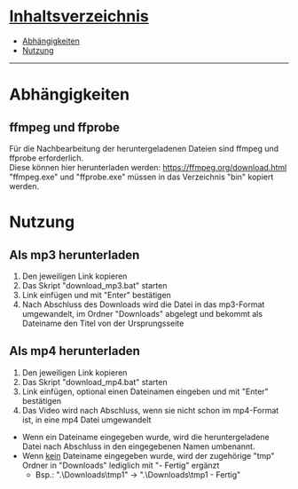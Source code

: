 # <ins>Inhaltsverzeichnis</ins>
* [Abhängigkeiten](#abhängigkeiten)
* [Nutzung](#nutzung)

---

# Abhängigkeiten
## ffmpeg und ffprobe
Für die Nachbearbeitung der heruntergeladenen Dateien sind ffmpeg und ffprobe erforderlich.
<br/>Diese können hier herunterladen werden: https://ffmpeg.org/download.html
<br/>"ffmpeg.exe" und "ffprobe.exe" müssen in das Verzeichnis "bin" kopiert werden.

# Nutzung
## Als mp3 herunterladen
1. Den jeweiligen Link kopieren
2. Das Skript "download_mp3.bat" starten
3. Link einfügen und mit "Enter" bestätigen
4. Nach Abschluss des Downloads wird die Datei in das mp3-Format umgewandelt, im Ordner "Downloads" abgelegt und bekommt als Dateiname den Titel von der Ursprungsseite

## Als mp4 herunterladen
1. Den jeweiligen Link kopieren
2. Das Skript "download_mp4.bat" starten
3. Link einfügen, optional einen Dateinamen eingeben und mit "Enter" bestätigen
4. Das Video wird nach Abschluss, wenn sie nicht schon im mp4-Format ist, in eine mp4 Datei umgewandelt
* Wenn ein Dateiname eingegeben wurde, wird die heruntergeladene Datei nach Abschluss in den eingegebenen Namen umbenannt.
* Wenn <ins>kein</ins> Dateiname eingegeben wurde, wird der zugehörige "tmp" Ordner in "Downloads" lediglich mit "- Fertig" ergänzt
    * Bsp.: ".\Downloads\tmp1" -> ".\Downloads\tmp1 - Fertig"
